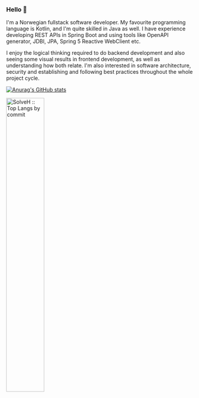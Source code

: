 ### Hello 👋

I'm a Norwegian fullstack software developer. My favourite programming language is Kotlin, and I'm quite skilled in Java as well. 
I have experience developing REST APIs in Spring Boot and using tools like OpenAPI generator, JDBI, JPA, Spring 5 Reactive WebClient etc.

I enjoy the logical thinking required to do backend development and also seeing some visual results in frontend development, as well as understanding how both relate. I'm also interested in software architecture, security and establishing and following best practices throughout the whole project cycle. 

[![Anurag's GitHub stats](https://github-readme-stats.vercel.app/api?username=SolveH&count_private=true&show_icons=true&theme=moltack&include_all_commits=true)](https://github.com/anuraghazra/github-readme-stats)

<img width="45%" src="https://github-profile-summary-cards.vercel.app/api/cards/most-commit-language?username=SolveH&theme=gruvbox&layout=compact&hide_border=true"
          alt="SolveH :: Top Langs by commit" />
